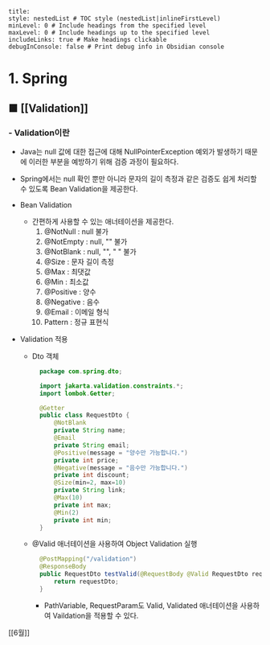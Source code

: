 ```table-of-contents
title: 
style: nestedList # TOC style (nestedList|inlineFirstLevel)
minLevel: 0 # Include headings from the specified level
maxLevel: 0 # Include headings up to the specified level
includeLinks: true # Make headings clickable
debugInConsole: false # Print debug info in Obsidian console
```

# 1. Spring
## ■ [[Validation]]

### - Validation이란
- Java는 null 값에 대한 접근에 대해 NullPointerException 예외가 발생하기 때문에 이러한 부분을 예방하기 위해 검증 과정이 필요하다.
- Spring에서는 null 확인 뿐만 아니라 문자의 길이 측정과 같은 검증도 쉽게 처리할 수 있도록 Bean Validation을 제공한다.
  
- Bean Validation
	- 간편하게 사용할 수 있는 애너테이션을 제공한다.
	    1.  @NotNull : null 불가
	    2.  @NotEmpty : null, "" 불가
	    3.  @NotBlank : null, "", " " 불가
	    4.  @Size : 문자 길이 측정
	    5.  @Max : 최댓값
	    6.  @Min : 최소값
	    7.  @Positive : 양수
	    8.  @Negative : 음수
	    9.  @Email : 이메일 형식
	    10.  Pattern : 정규 표현식
	        
- Validation 적용
	- Dto 객체
	  ``` java
		package com.spring.dto;

		import jakarta.validation.constraints.*;
		import lombok.Getter;

		@Getter
		public class RequestDto {
		    @NotBlank
		    private String name;
		    @Email
		    private String email;
		    @Positive(message = "양수만 가능합니다.")
		    private int price;
		    @Negative(message = "음수만 가능합니다.")
		    private int discount;
		    @Size(min=2, max=10)
		    private String link;
		    @Max(10)
		    private int max;
		    @Min(2)
		    private int min;
		}
		```
	- @Valid 애너테이션을 사용하여 Object Validation 실행
	  ``` java
		@PostMapping("/validation")
		@ResponseBody
		public RequestDto testValid(@RequestBody @Valid RequestDto requestDto) {
		    return requestDto;
		}
		```
		- PathVariable, RequestParam도 Valid, Validated 애너테이션을 사용하여 Vaildation을 적용할 수 있다.



[[6월]]
